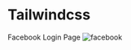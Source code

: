 # Tailwindcss
Facebook Login Page
![facebook](https://user-images.githubusercontent.com/121751187/216065350-1a732b9f-0e37-46c5-acd1-e092f3b1d4e6.png)
